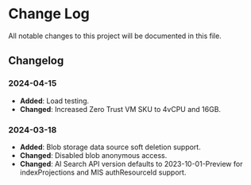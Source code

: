 
# Change Log
All notable changes to this project will be documented in this file.
 
## Changelog

### 2024-04-15
- **Added**: Load testing.
- **Changed**: Increased Zero Trust VM SKU to 4vCPU and 16GB.

### 2024-03-18
- **Added**: Blob storage data source soft deletion support.
- **Changed**: Disabled blob anonymous access.
- **Changed**: AI Search API version defaults to 2023-10-01-Preview for indexProjections and MIS authResourceId support.